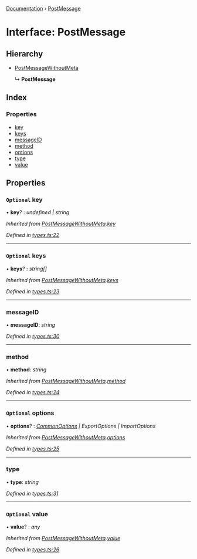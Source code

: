 [Documentation](../README.md) › [PostMessage](postmessage.md)

# Interface: PostMessage

## Hierarchy

* [PostMessageWithoutMeta](postmessagewithoutmeta.md)

  ↳ **PostMessage**

## Index

### Properties

* [key](postmessage.md#optional-key)
* [keys](postmessage.md#optional-keys)
* [messageID](postmessage.md#messageid)
* [method](postmessage.md#method)
* [options](postmessage.md#optional-options)
* [type](postmessage.md#type)
* [value](postmessage.md#optional-value)

## Properties

### `Optional` key

• **key**? : *undefined | string*

*Inherited from [PostMessageWithoutMeta](postmessagewithoutmeta.md).[key](postmessagewithoutmeta.md#optional-key)*

*Defined in [types.ts:22](https://github.com/badbatch/cachemap/blob/f68b2bf/packages/core-worker/src/types.ts#L22)*

___

### `Optional` keys

• **keys**? : *string[]*

*Inherited from [PostMessageWithoutMeta](postmessagewithoutmeta.md).[keys](postmessagewithoutmeta.md#optional-keys)*

*Defined in [types.ts:23](https://github.com/badbatch/cachemap/blob/f68b2bf/packages/core-worker/src/types.ts#L23)*

___

###  messageID

• **messageID**: *string*

*Defined in [types.ts:30](https://github.com/badbatch/cachemap/blob/f68b2bf/packages/core-worker/src/types.ts#L30)*

___

###  method

• **method**: *string*

*Inherited from [PostMessageWithoutMeta](postmessagewithoutmeta.md).[method](postmessagewithoutmeta.md#method)*

*Defined in [types.ts:24](https://github.com/badbatch/cachemap/blob/f68b2bf/packages/core-worker/src/types.ts#L24)*

___

### `Optional` options

• **options**? : *[CommonOptions](commonoptions.md) | ExportOptions | ImportOptions*

*Inherited from [PostMessageWithoutMeta](postmessagewithoutmeta.md).[options](postmessagewithoutmeta.md#optional-options)*

*Defined in [types.ts:25](https://github.com/badbatch/cachemap/blob/f68b2bf/packages/core-worker/src/types.ts#L25)*

___

###  type

• **type**: *string*

*Defined in [types.ts:31](https://github.com/badbatch/cachemap/blob/f68b2bf/packages/core-worker/src/types.ts#L31)*

___

### `Optional` value

• **value**? : *any*

*Inherited from [PostMessageWithoutMeta](postmessagewithoutmeta.md).[value](postmessagewithoutmeta.md#optional-value)*

*Defined in [types.ts:26](https://github.com/badbatch/cachemap/blob/f68b2bf/packages/core-worker/src/types.ts#L26)*
